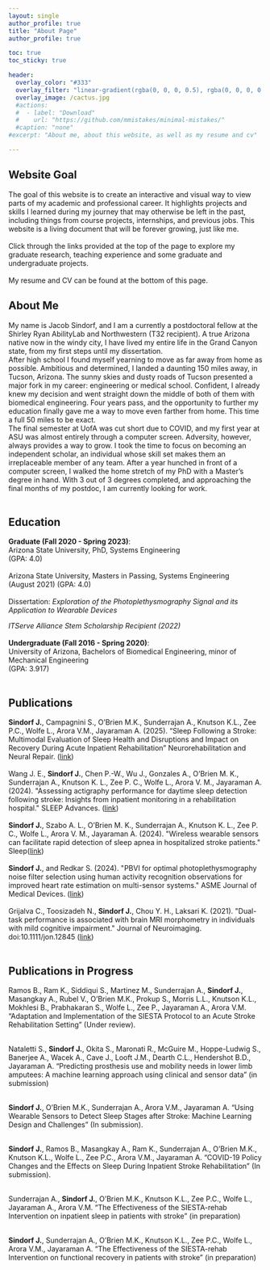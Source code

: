 ```yaml
---
layout: single
author_profile: true
title: "About Page"
author_profile: true

toc: true
toc_sticky: true

header:
  overlay_color: "#333"
  overlay_filter: "linear-gradient(rgba(0, 0, 0, 0.5), rgba(0, 0, 0, 0.5))"
  overlay_image: /cactus.jpg
  #actions:
  #  - label: "Download"
  #    url: "https://github.com/mmistakes/minimal-mistakes/"
  #caption: "none"
#excerpt: "About me, about this website, as well as my resume and cv"

---
```

## Website Goal
The goal of this website is to create an interactive and visual way to view parts of my academic and professional career. It highlights projects and skills I learned during my journey that may otherwise be left in the past, including things from course projects, internships, and previous jobs. This website is a living document that will be forever growing, just like me. <br><br>
Click through the links provided at the top of the page to explore my graduate research, teaching experience and some graduate and undergraduate projects. 
<br><br>
My resume and CV can be found at the bottom of this page. 

## About Me
My name is Jacob Sindorf, and I am a currently a postdoctoral fellow at the Shirley Ryan AbilityLab and Northwestern (T32 recipient). A true Arizona native now in the windy city, I have lived my entire life in the Grand Canyon state, from my first steps until my dissertation.<br>
After high school I found myself yearning to move as far away from home as possible. Ambitious and determined, I landed a daunting 150 miles away, in Tucson, Arizona. The sunny skies and dusty roads of Tucson presented a major fork in my career: engineering or medical school. Confident, I already knew my decision and went straight down the middle of both of them with biomedical engineering. Four years pass, and the opportunity to further my education finally gave me a way to move even farther from home. This time a full 50 miles to be exact. <br>
The final semester at UofA was cut short due to COVID, and my first year at ASU was almost entirely through a computer screen. Adversity, however, always provides a way to grow. I took the time to focus on becoming an independent scholar, an individual whose skill set makes them an irreplaceable member of any team. After a year hunched in front of a computer screen, I walked the home stretch of my PhD with a Master’s degree in hand. With 3 out of 3 degrees completed, and approaching the final months of my postdoc, I am currently looking for work. <br> <br>




## Education
**Graduate (Fall 2020 - Spring 2023)**: <br>
 Arizona State University, PhD, Systems Engineering  <br>(GPA: 4.0) <br><br>
 Arizona State University, Masters in Passing, Systems Engineering <br>(August 2021) (GPA: 4.0) <br><br>
 Dissertation: *Exploration of the Photoplethysmography Signal and its Application to Wearable Devices* <br>

*ITServe Alliance Stem Scholarship Recipient (2022)*<br><br>
**Undergraduate (Fall 2016 - Spring 2020)**: <br>
 University of Arizona, Bachelors of Biomedical Engineering, minor of Mechanical Engineering  <br>(GPA: 3.917)
<br><br>

## Publications
**Sindorf J.**, Campagnini S., O’Brien M.K., Sunderrajan A., Knutson K.L., Zee P.C., Wolfe L., Arora V.M., Jayaraman A. (2025). “Sleep Following a Stroke: Multimodal Evaluation of Sleep Health and Disruptions and Impact on Recovery During Acute Inpatient Rehabilitation” Neurorehabilitation and Neural Repair. ([link](https://journals.sagepub.com/doi/10.1177/15459683251335332))
<br><br>
Wang J. E., **Sindorf J.**, Chen P.-W., Wu J., Gonzales A., O’Brien M. K., Sunderrajan A., Knutson K. L., Zee P. C., Wolfe L., Arora V. M., Jayaraman A. (2024). "Assessing actigraphy performance for daytime sleep detection following stroke: Insights from inpatient monitoring in a rehabilitation hospital." SLEEP Advances. ([link](https://academic.oup.com/sleepadvances/advance-article/doi/10.1093/sleepadvances/zpae057/7724927?utm_source=authortollfreelink&utm_campaign=sleepadvances&utm_medium=email&guestAccessKey=68964fc8-9d0a-4032-bafa-869885022a43))
<br><br>
**Sindorf J.**, Szabo A. L., O’Brien M. K., Sunderrajan A., Knutson K. L., Zee P. C., Wolfe L., Arora V. M., Jayaraman A. (2024). "Wireless wearable sensors can facilitate rapid detection of sleep apnea in hospitalized stroke patients." Sleep([link](https://academic.oup.com/sleep/advance-article/doi/10.1093/sleep/zsae123/7685383?utm_source=authortollfreelink&utm_campaign=sleep&utm_medium=email&guestAccessKey=dae0e0b4-456f-499c-a7a3-670452f78aa9)) 
<br><br>
**Sindorf J.**, and Redkar S. (2024). "PBVI for optimal photoplethysmography noise filter selection using human activity recognition observations for improved heart rate estimation on multi-sensor systems." ASME Journal of Medical Devices. ([link](https://asmedigitalcollection.asme.org/medicaldevices/article/18/1/011005/1199052/PBVI-for-Optimal-Photoplethysmography-Noise-Filter))
<br><br>
Grijalva C., Toosizadeh N., **Sindorf J.**, Chou Y. H., Laksari K. (2021). "Dual-task performance is associated with brain MRI morphometry in individuals with mild cognitive impairment." Journal of Neuroimaging.
doi:10.1111/jon.12845 ([link](https://onlinelibrary.wiley.com/doi/full/10.1111/jon.12845))
<br><br>

## Publications in Progress
Ramos B., Ram K., Siddiqui S., Martinez M., Sunderrajan A., **Sindorf J.**, Masangkay A., Rubel V., O’Brien M.K., Prokup S., Morris L.L., Knutson K.L., Mokhlesi B., Prabhakaran S., Wolfe L., Zee P., Jayaraman A., Arora V.M. “Adaptation and Implementation of the SIESTA Protocol to an Acute Stroke Rehabilitation Setting” (Under review).
<br><br>

Nataletti S., **Sindorf J.**, Okita S., Maronati R., McGuire M., Hoppe-Ludwig S., Banerjee A., Wacek A., Cave J., Looft J.M., Dearth C.L., Hendershot B.D., Jayaraman A. “Predicting prosthesis use and mobility needs in lower limb amputees: A machine learning approach using clinical and sensor data” (in submission)
<br><br>

**Sindorf J.**, O’Brien M.K., Sunderrajan A., Arora V.M., Jayaraman A. “Using Wearable Sensors to Detect Sleep Stages after Stroke: Machine Learning Design and Challenges” (In submission).
<br><br>

**Sindorf J.**, Ramos B., Masangkay A., Ram K., Sunderrajan A., O’Brien M.K., Knutson K.L., Wolfe L., Zee P.C., Arora V.M., Jayaraman A. “COVID-19 Policy Changes and the Effects on Sleep During Inpatient Stroke Rehabilitation” 
(In submission).
<br><br>

Sunderrajan A., **Sindorf J.**, O’Brien M.K., Knutson K.L., Zee P.C., Wolfe L., Jayaraman A., Arora V.M. “The Effectiveness of the SIESTA-rehab Intervention on inpatient sleep in patients with stroke” (in preparation)
<br><br>

**Sindorf J.**, Sunderrajan A., O’Brien M.K., Knutson K.L., Zee P.C., Wolfe L., Arora V.M., Jayaraman A. “The Effectiveness of the SIESTA-rehab Intervention on functional recovery in patients with stroke” (in preparation)
<br><br>






